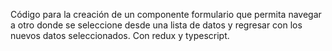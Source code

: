 Código para la creación de un componente formulario que permita navegar a otro donde se seleccione desde una lista de datos y regresar con los nuevos datos seleccionados. Con redux y typescript.
